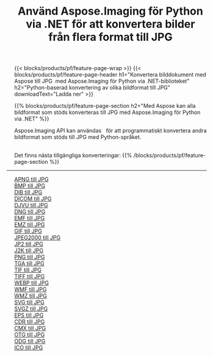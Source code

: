 ﻿---
title: Använd Aspose.Imaging för Python via .NET för att konvertera bilder från flera format till JPG 
weight: 3920
url: /sv/python-net/conversion/to/jpg 
lang: sv
langdirlevel: 2
locales: zh-hans,ja,it,ru,de,es,fr,nl,id,lt,pl,pt,vi,tr,ko,zh-hant,ar,hi,th,sv,cs,uk,he
description: Du kan använda Aspose.Imaging för Python via .NET-biblioteket för att konvertera från en mängd olika format till JPG
---

{{< blocks/products/pf/feature-page-wrap >}}
{{< blocks/products/pf/feature-page-header h1="Konvertera bilddokument med Aspose till JPG  med Aspose.Imaging för Python via .NET-biblioteket" h2="Python-baserad konvertering av olika bildformat till JPG" downloadText="Ladda ner" >}}


{{% blocks/products/pf/feature-page-section  h2="Med Aspose kan alla bildformat som stöds konverteras till JPG med Aspose.Imaging för Python via .NET" %}}
<p align=justify>Aspose.Imaging API kan användas   för att programmatiskt konvertera andra bildformat som stöds till JPG med Python-språket.</p>
<br/>
Det finns nästa tillgängliga konverteringar:
{{% /blocks/products/pf/feature-page-section %}}
<div class="container-fluid productfamilypage bg-gray">
    <div class="convertypes bg-gray agp-content section">
        <div class="container">
		<hr style="margin-left:-20px;"/>
		<div class="row other-converters">
		    <div class='col-md-2 other-converter remove-lp remove-rp'><a href="/imaging/sv/python-net/conversion/apng-to-jpg" >APNG till JPG</a></div>
<div class='col-md-2 other-converter remove-lp remove-rp'><a href="/imaging/sv/python-net/conversion/bmp-to-jpg" >BMP till JPG</a></div>
<div class='col-md-2 other-converter remove-lp remove-rp'><a href="/imaging/sv/python-net/conversion/dib-to-jpg" >DIB till JPG</a></div>
<div class='col-md-2 other-converter remove-lp remove-rp'><a href="/imaging/sv/python-net/conversion/dicom-to-jpg" >DICOM till JPG</a></div>
<div class='col-md-2 other-converter remove-lp remove-rp'><a href="/imaging/sv/python-net/conversion/djvu-to-jpg" >DJVU till JPG</a></div>
<div class='col-md-2 other-converter remove-lp remove-rp'><a href="/imaging/sv/python-net/conversion/dng-to-jpg" >DNG till JPG</a></div>
<div class='col-md-2 other-converter remove-lp remove-rp'><a href="/imaging/sv/python-net/conversion/emf-to-jpg" >EMF till JPG</a></div>
<div class='col-md-2 other-converter remove-lp remove-rp'><a href="/imaging/sv/python-net/conversion/emz-to-jpg" >EMZ till JPG</a></div>
<div class='col-md-2 other-converter remove-lp remove-rp'><a href="/imaging/sv/python-net/conversion/gif-to-jpg" >GIF till JPG</a></div>
<div class='col-md-2 other-converter remove-lp remove-rp'><a href="/imaging/sv/python-net/conversion/jpeg2000-to-jpg" >JPEG2000 till JPG</a></div>
<div class='col-md-2 other-converter remove-lp remove-rp'><a href="/imaging/sv/python-net/conversion/jp2-to-jpg" >JP2 till JPG</a></div>
<div class='col-md-2 other-converter remove-lp remove-rp'><a href="/imaging/sv/python-net/conversion/j2k-to-jpg" >J2K till JPG</a></div>
<div class='col-md-2 other-converter remove-lp remove-rp'><a href="/imaging/sv/python-net/conversion/png-to-jpg" >PNG till JPG</a></div>
<div class='col-md-2 other-converter remove-lp remove-rp'><a href="/imaging/sv/python-net/conversion/tga-to-jpg" >TGA till JPG</a></div>
<div class='col-md-2 other-converter remove-lp remove-rp'><a href="/imaging/sv/python-net/conversion/tif-to-jpg" >TIF till JPG</a></div>
<div class='col-md-2 other-converter remove-lp remove-rp'><a href="/imaging/sv/python-net/conversion/tiff-to-jpg" >TIFF till JPG</a></div>
<div class='col-md-2 other-converter remove-lp remove-rp'><a href="/imaging/sv/python-net/conversion/webp-to-jpg" >WEBP till JPG</a></div>
<div class='col-md-2 other-converter remove-lp remove-rp'><a href="/imaging/sv/python-net/conversion/wmf-to-jpg" >WMF till JPG</a></div>
<div class='col-md-2 other-converter remove-lp remove-rp'><a href="/imaging/sv/python-net/conversion/wmz-to-jpg" >WMZ till JPG</a></div>
<div class='col-md-2 other-converter remove-lp remove-rp'><a href="/imaging/sv/python-net/conversion/svg-to-jpg" >SVG till JPG</a></div>
<div class='col-md-2 other-converter remove-lp remove-rp'><a href="/imaging/sv/python-net/conversion/svgz-to-jpg" >SVGZ till JPG</a></div>
<div class='col-md-2 other-converter remove-lp remove-rp'><a href="/imaging/sv/python-net/conversion/eps-to-jpg" >EPS till JPG</a></div>
<div class='col-md-2 other-converter remove-lp remove-rp'><a href="/imaging/sv/python-net/conversion/cdr-to-jpg" >CDR till JPG</a></div>
<div class='col-md-2 other-converter remove-lp remove-rp'><a href="/imaging/sv/python-net/conversion/cmx-to-jpg" >CMX till JPG</a></div>
<div class='col-md-2 other-converter remove-lp remove-rp'><a href="/imaging/sv/python-net/conversion/otg-to-jpg" >OTG till JPG</a></div>
<div class='col-md-2 other-converter remove-lp remove-rp'><a href="/imaging/sv/python-net/conversion/odg-to-jpg" >ODG till JPG</a></div>
<div class='col-md-2 other-converter remove-lp remove-rp'><a href="/imaging/sv/python-net/conversion/ico-to-jpg" >ICO till JPG</a></div>
                </div>
        </div>
    </div>
</div>
<br/>

